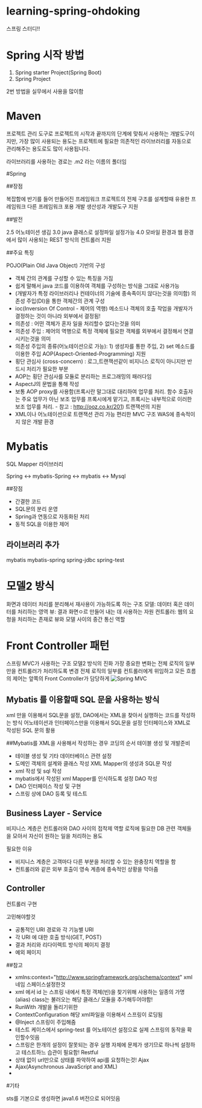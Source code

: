 # learning-spring-ohdoking
스프링 스터디!! 

# Spring 시작 방법
1. Spring starter Project(Spring Boot)
2. Spring Project

2번 방법을 실무에서 사용을 많이함

# Maven 
프로젝트 관리 도구로 프로젝트의 시작과 끝까지의 단계에 맞춰서 사용하는 개발도구이지만, 가장 많이 사용되는 용도는 프로젝트에 필요한 의존적인 라이브러리를 자동으로 관리해주는 용도로도 많이 사용됩니다.

라이브러리를 사용하는 경로는 .m2 라는 이름의 폴더임

#Spring

##장점

복잡함에 반기를 들어 만들어진 프레임워크
프로젝트의 전체 구조를 설계할때 유용한 프레임워크
다른 프레임워크 포용
개발 생산성과 개발도구 지원

##발전

2.5 어노테이션 생김
3.0 java 클래스로 설정파일 설정가능
4.0 모바일 환경과 웹 환경에서 많이 사용되는 REST 방식의 컨트롤러 지원

##주요 특징

POJO(Plain Old Java Object) 기반의 구성 
- 객체 간의 관계를 구성할 수 있는 특징을 가짐 
- 쉽게 말해서 java 코드를 이용하여 객체를 구성하는 방식을 그대로 사용가능
- (개발자가 특정 라이브러리나 컨테이너의 기술에 종속족이지 않다는것을 의미함) 
의존성 주입(DI)을 통한 객체간의 관계 구성
- ioc(Inversion Of Control - 제어의 역행) 메소드나 객체의 호출 작업을 개발자가 결정하는 것이 아니라 외부에서 결정됨!
- 의존성 : 어떤 객체가 혼자 일을 처리할수 없다는것을 의미
- 의존성 주입 : 제어의 역행으로 특정 객체에 필요한 객체를 외부에서 결정해서 연결 시키는것을 의미
- 의존성 주입의 종류(어노테이션으로 가능): 1) 생성자를 통한 주입, 2) set 메소드를 이용한 주입
AOP(Aspect-Oriented-Programming) 지원
- 횡단 관심사 (cross-concern) : 로그,트랜잭션같이 비지니스 로직이 아니지만 반드시 처리가 필요한 부분
- AOP는 횡단 관심사를 모듈로 분리하는 프로그래밍의 패러다임
- AspectJ의 문법을 통해 작성
- 보통 AOP proxy를 사용함(프록시란 말그대로 대리하여 업무를 처리. 함수 호출자는 주요 업무가 아닌 보조 업무를 프록시에게 맡기고, 프록시는 내부적으로 이러한 보조 업무를 처리. - 참고 : http://ooz.co.kr/201)
트랜잭션의 지원
- XML이나 어노테이션으로 트랜잭션 관리 가능
편리한 MVC 구조
WAS에 종속적이지 않은 개발 환경

# Mybatis

SQL Mapper 라이브러리

Spring <-> mybatis-Spring <-> mybatis <-> Mysql

##장점
- 간결한 코드
- SQL문의 분리 운영
- Spring과 연동으로 자동화된 처리
- 동적 SQL을 이용한 제어



## 라이브러리 추가
mybatis
mybatis-spring
spring-jdbc
spring-test


# 모델2 방식
화면과 데이터 처리를 분리해서 재사용이 가능하도록 하는 구조
모델: 데이터 혹은 데이터를 처리하는 영역
뷰: 결과 화면ㅇ르 만들어 내는 데 사용하는 자원
컨트롤러: 웹의 요청을 처리하는 존재로 뷰와 모델 사이의 중간 통신 역할

# Front Controller 패턴
스프링 MVC가 사용하는 구조
모델2 방식의 진화
가장 중요한 변화는 전체 로직의 일부만을 컨트롤러가 처리하도록 변경 
전체 로직의 일부를 컨트롤러에게 위임하고 모든 흐름의 제어는 앞쪽의 Front Controller가 담당하게
![Spring MVC](http://docs.spring.io/spring/docs/current/spring-framework-reference/html/images/mvc.png)


## Mybatis 를 이용할때 SQL 문을 사용하는 방식
xml 만을 이용해서 SQL문을 설정, DAO에서는 XML을 찾아서 실행하는 코드를 작성하는 방식
어노테이션과 인터페이스만을 이용해서 SQL문을 설정
인터페이스와 XML로 작성된 SQL 문의 활용

##Mybatis를 XML을 사용해서 작성하는 경우 코딩의 순서
테이블 생성 및 개발준비
- 테이블 생성 및 기타 데이터베이스 관련 설정
- 도메인 객체의 설계와 클래스 작성
XML Mapper의 생성과 SQL문 작성
- xml 작성 및 sql 작성
- mybatis에서 작성된 xml Mapper를 인식하도록 설정
DAO 작성
- DAO 인터페이스 작성 및 구현
- 스프링 상에 DAO 등록 및 테스트

## Business Layer - Service
비지니스 계층은 컨트롤러와 DAO 사이의 접착제 역할
로직에 필요한 DB 관련 객체들을 모아서 자신이 원하는 일을 처리하는 용도

필요한 이유
- 비지니스 계층은 고객마다 다른 부분을 처리할 수 있는 완충장치 역할을 함
- 컨트롤러와 같은 외부 호출이 영속 계층에 종속적인 상황을 막아줌

## Controller

컨트롤러 구현

고민해야할것
- 공통적인 URI 경로와 각 기능별 URI
- 각 URI 에 대한 호출 방식(GET, POST)
- 결과 처리와 리다이렉트 방식의 페이지 결정
- 예외 페이지


##참고
- xmlns:context="http://www.springframework.org/schema/context"
xml 네임 스페이스설정한것
- xml 에서 <bean id="dataSource" class="org.springframework.jdbc.datasource.DriverManagerDataSource">
id 는 스프링 내에서 특정 객체(빈)을 찾기위해 사용하는 일종의 가명(alias)
class는 불러오는 해당 클래스/ 모듈을 추가해두어야함!
- RunWith 
개발을 돌리기위한
- ContextConfiguration
해당 xml파일을 이용해서 스프링이 로딩됨
- @Inject
스프링이 주입해줌
- 테스트 케이스에서 spring-test 를 어노테이션 설정으로 실제 스프링의 동작을 확인할수잇음
- 스프링은 한개의 설정이 잘못되는 경우 실행 자체에 문제가 생기므로 하나씩 설정하고 테스트하느 습관이 필요함!
Restful
- 상태 없이 url만으로 상태를 파악하여 api를 요청하는것!
Ajax
- Ajax(Asynchronous JavaScript and XML)
- 






#기타

sts를 기본으로 생성하면 java1.6 버전으로 되어잇음
